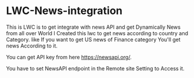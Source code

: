 # LWC-News-integration
This is LWC is to get integrate with news API and get Dynamically News from all over World 
I Created this lwc to get news according to country and Category. like If you want to get US news of Finance category You'll get news According to it.
  
You can get API key from here https://newsapi.org/.

You have to set NewsAPI endpoint in the Remote site Setting to Access it. 
